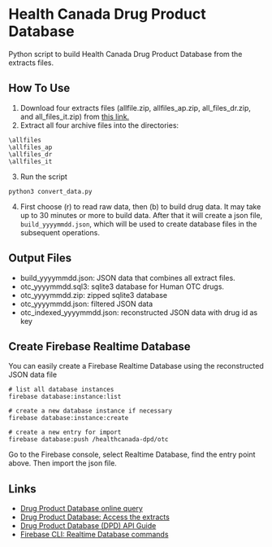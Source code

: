 # Health Canada Drug Product Database

Python script to build Health Canada Drug Product Database from the extracts
files.

## How To Use

1. Download four extracts files (allfile.zip, allfiles_ap.zip, all_files_dr.zip,
and all_files_it.zip) from [this link.](https://www.canada.ca/en/health-canada/services/drugs-health-products/drug-products/drug-product-database/extracts.html)
2. Extract all four archive files into the directories:
```
\allfiles
\allfiles_ap
\allfiles_dr
\allfiles_it
```
3. Run the script
```
python3 convert_data.py
```
4. First choose (r) to read raw data, then (b) to build drug data.
It may take up to 30 minutes or more to build data. After that it will
create a json file, `build_yyyymmdd.json`, which will be used to create
database files in the subsequent operations.

## Output Files

* build_yyyymmdd.json: JSON data that combines all extract files.
* otc_yyyymmdd.sql3: sqlite3 database for Human OTC drugs.
* otc_yyyymmdd.zip: zipped sqlite3 database
* otc_yyyymmdd.json: filtered JSON data
* otc_indexed_yyyymmdd.json: reconstructed JSON data with drug id as key

## Create Firebase Realtime Database

You can easily create a Firebase Realtime Database using the
reconstructed JSON data file

```
# list all database instances
firebase database:instance:list
```
```
# create a new database instance if necessary
firebase database:instance:create
```
```
# create a new entry for import
firebase database:push /healthcanada-dpd/otc
```

Go to the Firebase console, select Realtime Database,
find the entry point above. Then import the json file.




## Links
* [Drug Product Database online query](https://health-products.canada.ca/dpd-bdpp/index-eng.jsp)
* [Drug Product Database: Access the extracts](https://www.canada.ca/en/health-canada/services/drugs-health-products/drug-products/drug-product-database/extracts.html)
* [Drug Product Database (DPD) API Guide](https://health-products.canada.ca/api/documentation/dpd-documentation-en.html)
* [Firebase CLI: Realtime Database commands](https://firebase.google.com/docs/cli#rtdb-commands)
